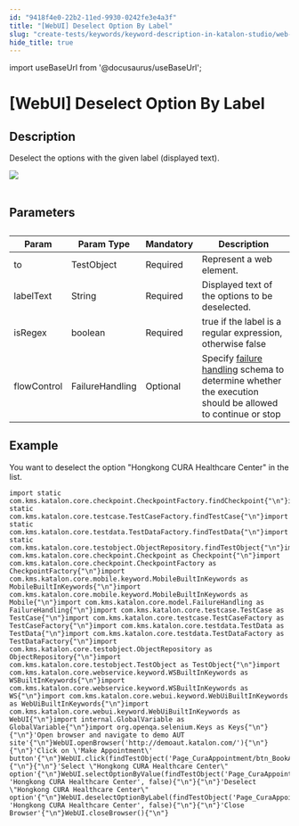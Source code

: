 ```yaml
---
id: "9418f4e0-22b2-11ed-9930-0242fe3e4a3f"
title: "[WebUI] Deselect Option By Label"
slug: "create-tests/keywords/keyword-description-in-katalon-studio/web-ui-keywords/webui-deselect-option-by-label"
hide_title: true
---
```

import useBaseUrl from '@docusaurus/useBaseUrl';


# <a id="id_0" class="anchor_top_offset"/><a id="ariaid-title1" class="anchor_top_offset"/>[WebUI] Deselect Option By Label


## <a id="id_0__id_1" class="anchor_top_offset"/>Description

              
<p xmlns="http://www.w3.org/1999/xhtml" className="p">Deselect the options with the given label (displayed text).</p> 
      
<p xmlns="http://www.w3.org/1999/xhtml" className="p">   <img className="image" src={useBaseUrl("https://github.com/katalon-studio/docs-images/raw/master/katalon-studio/docs/webui-deselect-option-by-label/image2017-3-1-153A53A26.png")} /><br /><br /> </p> 
      

## <a id="id_0__id_2" class="anchor_top_offset"/> Parameters

              
<table xmlns="http://www.w3.org/1999/xhtml" className="table anchor_top_offset" id="id_0__af1941b9-fc78-4ccb-acfd-b62a70e93a14"><caption /><thead className="thead"><tr className><th className="entry anchor_top_offset" id="id_0__af1941b9-fc78-4ccb-acfd-b62a70e93a14__entry__1">Param</th><th className="entry anchor_top_offset" id="id_0__af1941b9-fc78-4ccb-acfd-b62a70e93a14__entry__2">Param Type</th><th className="entry anchor_top_offset" id="id_0__af1941b9-fc78-4ccb-acfd-b62a70e93a14__entry__3">Mandatory</th><th className="entry anchor_top_offset" id="id_0__af1941b9-fc78-4ccb-acfd-b62a70e93a14__entry__4">Description</th></tr></thead><tbody className="tbody"><tr className><td className="entry" headers="id_0__af1941b9-fc78-4ccb-acfd-b62a70e93a14__entry__1 id_0__af1941b9-fc78-4ccb-acfd-b62a70e93a14__entry__2 id_0__af1941b9-fc78-4ccb-acfd-b62a70e93a14__entry__3 id_0__af1941b9-fc78-4ccb-acfd-b62a70e93a14__entry__4 ">to</td><td className="entry" headers="id_0__af1941b9-fc78-4ccb-acfd-b62a70e93a14__entry__1 id_0__af1941b9-fc78-4ccb-acfd-b62a70e93a14__entry__2 id_0__af1941b9-fc78-4ccb-acfd-b62a70e93a14__entry__3 id_0__af1941b9-fc78-4ccb-acfd-b62a70e93a14__entry__4 ">TestObject</td><td className="entry" headers="id_0__af1941b9-fc78-4ccb-acfd-b62a70e93a14__entry__1 id_0__af1941b9-fc78-4ccb-acfd-b62a70e93a14__entry__2 id_0__af1941b9-fc78-4ccb-acfd-b62a70e93a14__entry__3 id_0__af1941b9-fc78-4ccb-acfd-b62a70e93a14__entry__4 ">Required</td><td className="entry" headers="id_0__af1941b9-fc78-4ccb-acfd-b62a70e93a14__entry__1 id_0__af1941b9-fc78-4ccb-acfd-b62a70e93a14__entry__2 id_0__af1941b9-fc78-4ccb-acfd-b62a70e93a14__entry__3 id_0__af1941b9-fc78-4ccb-acfd-b62a70e93a14__entry__4 ">Represent a web element.</td></tr><tr className><td className="entry" headers="id_0__af1941b9-fc78-4ccb-acfd-b62a70e93a14__entry__1 id_0__af1941b9-fc78-4ccb-acfd-b62a70e93a14__entry__2 id_0__af1941b9-fc78-4ccb-acfd-b62a70e93a14__entry__3 id_0__af1941b9-fc78-4ccb-acfd-b62a70e93a14__entry__4 ">labelText</td><td className="entry" headers="id_0__af1941b9-fc78-4ccb-acfd-b62a70e93a14__entry__1 id_0__af1941b9-fc78-4ccb-acfd-b62a70e93a14__entry__2 id_0__af1941b9-fc78-4ccb-acfd-b62a70e93a14__entry__3 id_0__af1941b9-fc78-4ccb-acfd-b62a70e93a14__entry__4 ">String</td><td className="entry" headers="id_0__af1941b9-fc78-4ccb-acfd-b62a70e93a14__entry__1 id_0__af1941b9-fc78-4ccb-acfd-b62a70e93a14__entry__2 id_0__af1941b9-fc78-4ccb-acfd-b62a70e93a14__entry__3 id_0__af1941b9-fc78-4ccb-acfd-b62a70e93a14__entry__4 ">Required</td><td className="entry" headers="id_0__af1941b9-fc78-4ccb-acfd-b62a70e93a14__entry__1 id_0__af1941b9-fc78-4ccb-acfd-b62a70e93a14__entry__2 id_0__af1941b9-fc78-4ccb-acfd-b62a70e93a14__entry__3 id_0__af1941b9-fc78-4ccb-acfd-b62a70e93a14__entry__4 ">Displayed text of the options to be deselected.</td></tr><tr className><td className="entry" headers="id_0__af1941b9-fc78-4ccb-acfd-b62a70e93a14__entry__1 id_0__af1941b9-fc78-4ccb-acfd-b62a70e93a14__entry__2 id_0__af1941b9-fc78-4ccb-acfd-b62a70e93a14__entry__3 id_0__af1941b9-fc78-4ccb-acfd-b62a70e93a14__entry__4 ">isRegex</td><td className="entry" headers="id_0__af1941b9-fc78-4ccb-acfd-b62a70e93a14__entry__1 id_0__af1941b9-fc78-4ccb-acfd-b62a70e93a14__entry__2 id_0__af1941b9-fc78-4ccb-acfd-b62a70e93a14__entry__3 id_0__af1941b9-fc78-4ccb-acfd-b62a70e93a14__entry__4 ">boolean</td><td className="entry" headers="id_0__af1941b9-fc78-4ccb-acfd-b62a70e93a14__entry__1 id_0__af1941b9-fc78-4ccb-acfd-b62a70e93a14__entry__2 id_0__af1941b9-fc78-4ccb-acfd-b62a70e93a14__entry__3 id_0__af1941b9-fc78-4ccb-acfd-b62a70e93a14__entry__4 ">Required</td><td className="entry" headers="id_0__af1941b9-fc78-4ccb-acfd-b62a70e93a14__entry__1 id_0__af1941b9-fc78-4ccb-acfd-b62a70e93a14__entry__2 id_0__af1941b9-fc78-4ccb-acfd-b62a70e93a14__entry__3 id_0__af1941b9-fc78-4ccb-acfd-b62a70e93a14__entry__4 ">true if the label is a regular expression, otherwise false</td></tr><tr className><td className="entry" headers="id_0__af1941b9-fc78-4ccb-acfd-b62a70e93a14__entry__1 id_0__af1941b9-fc78-4ccb-acfd-b62a70e93a14__entry__2 id_0__af1941b9-fc78-4ccb-acfd-b62a70e93a14__entry__3 id_0__af1941b9-fc78-4ccb-acfd-b62a70e93a14__entry__4 ">flowControl</td><td className="entry" headers="id_0__af1941b9-fc78-4ccb-acfd-b62a70e93a14__entry__1 id_0__af1941b9-fc78-4ccb-acfd-b62a70e93a14__entry__2 id_0__af1941b9-fc78-4ccb-acfd-b62a70e93a14__entry__3 id_0__af1941b9-fc78-4ccb-acfd-b62a70e93a14__entry__4 ">FailureHandling</td><td className="entry" headers="id_0__af1941b9-fc78-4ccb-acfd-b62a70e93a14__entry__1 id_0__af1941b9-fc78-4ccb-acfd-b62a70e93a14__entry__2 id_0__af1941b9-fc78-4ccb-acfd-b62a70e93a14__entry__3 id_0__af1941b9-fc78-4ccb-acfd-b62a70e93a14__entry__4 ">Optional</td><td className="entry" headers="id_0__af1941b9-fc78-4ccb-acfd-b62a70e93a14__entry__1 id_0__af1941b9-fc78-4ccb-acfd-b62a70e93a14__entry__2 id_0__af1941b9-fc78-4ccb-acfd-b62a70e93a14__entry__3 id_0__af1941b9-fc78-4ccb-acfd-b62a70e93a14__entry__4 ">Specify <a className="xref" href="/docs/maintain/configure-failure-handling-settings-in-katalon-studio">failure handling</a> schema to         determine whether the execution should be allowed to continue or         stop</td></tr></tbody></table> 
      

## <a id="id_0__id_3" class="anchor_top_offset"/>Example

              
<p xmlns="http://www.w3.org/1999/xhtml" className="p">You want to deselect the option "Hongkong CURA   Healthcare Center" in the list.</p> 
              
<pre xmlns="http://www.w3.org/1999/xhtml" className="pre codeblock"><code>import static com.kms.katalon.core.checkpoint.CheckpointFactory.findCheckpoint{"\n"}import static com.kms.katalon.core.testcase.TestCaseFactory.findTestCase{"\n"}import static com.kms.katalon.core.testdata.TestDataFactory.findTestData{"\n"}import static com.kms.katalon.core.testobject.ObjectRepository.findTestObject{"\n"}import com.kms.katalon.core.checkpoint.Checkpoint as Checkpoint{"\n"}import com.kms.katalon.core.checkpoint.CheckpointFactory as CheckpointFactory{"\n"}import com.kms.katalon.core.mobile.keyword.MobileBuiltInKeywords as MobileBuiltInKeywords{"\n"}import com.kms.katalon.core.mobile.keyword.MobileBuiltInKeywords as Mobile{"\n"}import com.kms.katalon.core.model.FailureHandling as FailureHandling{"\n"}import com.kms.katalon.core.testcase.TestCase as TestCase{"\n"}import com.kms.katalon.core.testcase.TestCaseFactory as TestCaseFactory{"\n"}import com.kms.katalon.core.testdata.TestData as TestData{"\n"}import com.kms.katalon.core.testdata.TestDataFactory as TestDataFactory{"\n"}import com.kms.katalon.core.testobject.ObjectRepository as ObjectRepository{"\n"}import com.kms.katalon.core.testobject.TestObject as TestObject{"\n"}import com.kms.katalon.core.webservice.keyword.WSBuiltInKeywords as WSBuiltInKeywords{"\n"}import com.kms.katalon.core.webservice.keyword.WSBuiltInKeywords as WS{"\n"}import com.kms.katalon.core.webui.keyword.WebUiBuiltInKeywords as WebUiBuiltInKeywords{"\n"}import com.kms.katalon.core.webui.keyword.WebUiBuiltInKeywords as WebUI{"\n"}import internal.GlobalVariable as GlobalVariable{"\n"}import org.openqa.selenium.Keys as Keys{"\n"}{"\n"}'Open browser and navigate to demo AUT site'{"\n"}WebUI.openBrowser('http://demoaut.katalon.com/'){"\n"}{"\n"}'Click on \'Make Appointment\' button'{"\n"}WebUI.click(findTestObject('Page_CuraAppointment/btn_BookAppointment')){"\n"}{"\n"}'Select \"Hongkong CURA Healthcare Center\" option'{"\n"}WebUI.selectOptionByValue(findTestObject('Page_CuraAppointment/lst_Facility'), 'Hongkong CURA Healthcare Center', false){"\n"}{"\n"}'Deselect \"Hongkong CURA Healthcare Center\" option'{"\n"}WebUI.deselectOptionByLabel(findTestObject('Page_CuraAppointment/lst_Facility'), 'Hongkong CURA Healthcare Center', false){"\n"}{"\n"}'Close Browser'{"\n"}WebUI.closeBrowser(){"\n"}</code></pre> 
            
